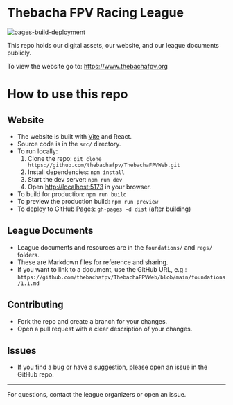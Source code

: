 # Thebacha FPV Racing League

[![pages-build-deployment](https://github.com/spydmobile/ThebachaFPV/actions/workflows/pages/pages-build-deployment/badge.svg)](https://github.com/spydmobile/ThebachaFPV/actions/workflows/pages/pages-build-deployment)

This repo holds our digital assets, our website, and our league documents publicly.

To view the website go to:
<a href="https://www.thebachafpv.org" target="_blank" rel="noopener noreferrer">https://www.thebachafpv.org</a>

# How to use this repo

## Website
- The website is built with [Vite](https://vitejs.dev/) and React.
- Source code is in the `src/` directory.
- To run locally:
  1. Clone the repo: `git clone https://github.com/thebachafpv/ThebachaFPVWeb.git`
  2. Install dependencies: `npm install`
  3. Start the dev server: `npm run dev`
  4. Open [http://localhost:5173](http://localhost:5173) in your browser.
- To build for production: `npm run build`
- To preview the production build: `npm run preview`
- To deploy to GitHub Pages: `gh-pages -d dist` (after building)

## League Documents
- League documents and resources are in the `foundations/` and `regs/` folders.
- These are Markdown files for reference and sharing.
- If you want to link to a document, use the GitHub URL, e.g.:
  `https://github.com/thebachafpv/ThebachaFPVWeb/blob/main/foundations/1.1.md`

## Contributing
- Fork the repo and create a branch for your changes.
- Open a pull request with a clear description of your changes.

## Issues
- If you find a bug or have a suggestion, please open an issue in the GitHub repo.

---

For questions, contact the league organizers or open an issue.

